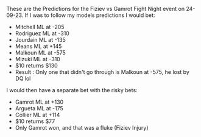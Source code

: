 These are the Predictions for the Fiziev vs Gamrot Fight Night event on 24-09-23.
If I was to follow my models predictions I would bet:
- Mitchell ML at -205
- Rodriguez ML at -310
- Jourdain ML at -135
- Means ML at +145
- Malkoun ML at -575
- Mizuki ML at -310
- $10 returns $130
- Result : Only one that didn't go through is Malkoun at -575, he lost by DQ lol

I would then have a separate bet with the risky bets:
- Gamrot ML at +130
- Argueta ML at -175
- Collier ML at +114
- $10 returns $77
- Only Gamrot won, and that was a fluke (Fiziev Injury)
